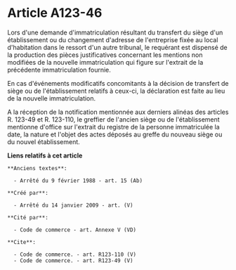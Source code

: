 # Article A123-46

Lors d'une demande d'immatriculation résultant du transfert du siège d'un établissement ou du changement d'adresse de
l'entreprise fixée au local d'habitation dans le ressort d'un autre tribunal, le requérant est dispensé de la production des
pièces justificatives concernant les mentions non modifiées de la nouvelle immatriculation qui figure sur l'extrait de la
précédente immatriculation fournie. 

En cas d'événements modificatifs concomitants à la décision de transfert de siège ou de l'établissement relatifs à ceux-ci,
la déclaration est faite au lieu de la nouvelle immatriculation.

A la réception de la notification mentionnée aux derniers alinéas des articles R. 123-49 et R. 123-110, le greffier de
l'ancien siège ou de l'établissement mentionne d'office sur l'extrait du registre de la personne immatriculée la date, la
nature et l'objet des actes déposés au greffe du nouveau siège ou du nouvel établissement.

**Liens relatifs à cet article**

	**Anciens textes**:

	  - Arrêté du 9 février 1988 - art. 15 (Ab)

	**Créé par**:

	  - Arrêté du 14 janvier 2009 - art. (V)

	**Cité par**:

	  - Code de commerce - art. Annexe V (VD)

	**Cite**:

	  - Code de commerce. - art. R123-110 (V)
	  - Code de commerce. - art. R123-49 (V)

